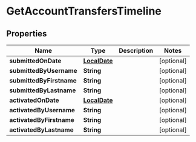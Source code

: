 # GetAccountTransfersTimeline

## Properties
Name | Type | Description | Notes
------------ | ------------- | ------------- | -------------
**submittedOnDate** | [**LocalDate**](LocalDate.md) |  |  [optional]
**submittedByUsername** | **String** |  |  [optional]
**submittedByFirstname** | **String** |  |  [optional]
**submittedByLastname** | **String** |  |  [optional]
**activatedOnDate** | [**LocalDate**](LocalDate.md) |  |  [optional]
**activatedByUsername** | **String** |  |  [optional]
**activatedByFirstname** | **String** |  |  [optional]
**activatedByLastname** | **String** |  |  [optional]
